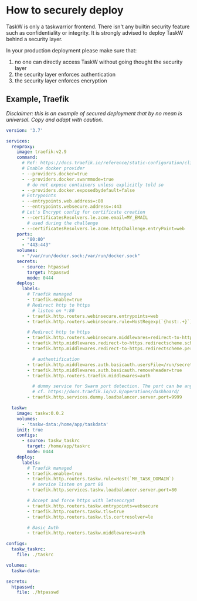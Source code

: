 # How to securely deploy

TaskW is only a taskwarrior frontend. There isn't any builtin security feature
such as confidentiality or integrity. It is strongly advised to deploy TaskW
behind a security layer.

In your production deployment please make sure that:
1. no one can directly access TaskW without going thought the security layer
2. the security layer enforces authentication
3. the security layer enforces encryption

## Example, Traefik

*Disclaimer: this is an example of secured deployment that by no mean is
universal. Copy and adapt with caution.*

```yaml
version: '3.7'

services:
  revproxy:
    image: traefik:v2.9
    command:
      # Ref: https://docs.traefik.io/reference/static-configuration/cli/
      # Enable docker provider
      - --providers.docker=true
      - --providers.docker.swarmmode=true
        # do not expose containers unless explicitly told so
      - --providers.docker.exposedbydefault=false
      # Entrypoints
      - --entrypoints.web.address=:80
      - --entrypoints.websecure.address=:443
      # Let's Encrypt config for certificate creation
      - --certificatesResolvers.le.acme.email=MY_EMAIL
        # used during the challenge
      - --certificatesResolvers.le.acme.httpChallenge.entryPoint=web
    ports:
      - "80:80"
      - "443:443"
    volumes:
      - "/var/run/docker.sock:/var/run/docker.sock"
    secrets:
      - source: htpasswd
        target: htpasswd
        mode: 0444
    deploy:
      labels:
        # Traefik managed
        - traefik.enable=true
        # Redirect http to https
          # listen on *:80
        - traefik.http.routers.webinsecure.entrypoints=web
        - traefik.http.routers.webinsecure.rule=HostRegexp(`{host:.+}`)

        # Redirect http to https
        - traefik.http.routers.webinsecure.middlewares=redirect-to-https
        - traefik.http.middlewares.redirect-to-https.redirectscheme.scheme=https
        - traefik.http.middlewares.redirect-to-https.redirectscheme.permanent=true

          # authentification
        - traefik.http.middlewares.auth.basicauth.usersFile=/run/secrets/htpasswd
        - traefik.http.middlewares.auth.basicauth.removeheader=true
        - traefik.http.routers.traefik.middlewares=auth

          # dummy service for Swarm port detection. The port can be any valid integer value.
          # cf. https://docs.traefik.io/v2.0/operations/dashboard/
        - traefik.http.services.dummy.loadbalancer.server.port=9999

  taskw:
    image: taskw:0.0.2
    volumes:
      - 'taskw-data:/home/app/taskdata'
    init: true
    configs:
      - source: taskw_taskrc
        target: /home/app/taskrc
        mode: 0444
    deploy:
      labels:
        # Traefik managed
        - traefik.enable=true
        - traefik.http.routers.taskw.rule=Host(`MY_TASK_DOMAIN`)
          # service listen on port 80
        - traefik.http.services.taskw.loadbalancer.server.port=80

        # Accept and force https with letsencrypt
        - traefik.http.routers.taskw.entrypoints=websecure
        - traefik.http.routers.taskw.tls=true
        - traefik.http.routers.taskw.tls.certresolver=le

        # Basic Auth
        - traefik.http.routers.taskw.middlewares=auth

configs:
  taskw_taskrc:
    file: ./taskrc

volumes:
  taskw-data:

secrets:
  htpasswd:
    file: ./htpasswd
```
